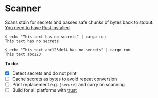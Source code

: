 # Scanner

Scans stdin for secrets and passes safe chunks of bytes back to stdout. [You need to have Rust installed](https://www.rustup.rs/).

```
$ echo "This text has no secrets" | cargo run
This text has no secrets
```

```
$ echo "This text abc123def4 has no secrets" | cargo run
This text abc123
```

**To do:**
- [x] Detect secrets and do not print
- [ ] Cache secrets as bytes to avoid repeat conversion
- [ ] Print replacement e.g. `[secure]` and carry on scanning
- [ ] Build for all platforms with [trust](https://github.com/japaric/trust)
